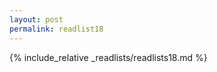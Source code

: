 ```yaml
---
layout: post
permalink: readlist18
---
```


<?php include_once("analyticstracking.php") ?>

{% include_relative _readlists/readlists18.md %}
